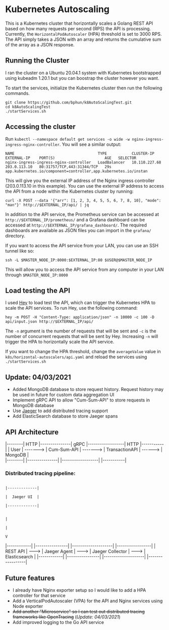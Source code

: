 # Kubernetes Autoscaling

This is a Kubernetes cluster that horizontally scales a Golang REST API based on how many requests per second (RPS) the API is processing. Currently, the `HorizontalPodAutoscaler` (HPA) threshold is set to 3000 RPS. The API simply takes a JSON with an array and returns the cumulative sum of the array as a JSON response.

## Running the Cluster
I ran the cluster on a Ubuntu 20.04.1 system with Kubernetes bootstrapped using kubeadm 1.20.1 but you can boostrap the cluster however you want. 

To start the services, initialize the Kubernetes cluster then run the following commands.
```
git clone https://github.com/bphun/k8AutoScalingTest.git
cd k8AutoScalingTest
./startServices.sh
```

## Accessing the cluster
Run `kubectl --namespace default get services -o wide -w nginx-ingress-ingress-nginx-controller`. You will see a similar output:
```
NAME                                     TYPE           CLUSTER-IP      EXTERNAL-IP    PORT(S)                      AGE   SELECTOR
nginx-ingress-ingress-nginx-controller   LoadBalancer   10.110.227.68   203.0.113.10   80:31757/TCP,443:31344/TCP   29s   app.kubernetes.io/component=controller,app.kubernetes.io/instan
```

This will give you the external IP address of the Nginx ingress controller (203.0.113.10 in this example). You can use the external IP address to access the API from a node within the Kubernetes cluster by running:
```
curl -X POST --data '{"arr": [1, 2, 3, 4, 5, 5, 6, 7, 8, 10], "mode": "man"}' http://$EXTERNAL_IP/api/ | jq
```

In addition to the API service, the Prometheus service can be accessed at `http://$EXTERNAL_IP/prometheus/` and a Grafana dashboard can be accessed at `http://$EXTERNAL_IP/grafana_dashboard/`. The required dashboards are available as JSON files you can import in the `grafana/` directory.

If you want to access the API service from your LAN, you can use an SSH tunnel like so:
```
ssh -L $MASTER_NODE_IP:8000:$EXTERNAL_IP:80 $USER@$MASTER_NODE_IP
```
This will allow you to access the API service from any computer in your LAN through `$MASTER_NODE_IP:8000`

## Load testing the API
I used [Hey](https://github.com/rakyll/hey) to load test the API, which can trigger the Kubernetes HPA to scale the API services. To run Hey, use the following command:
```
hey -m POST -H "Content-Type: application/json" -n 10000 -c 100 -D api/input.json http://$EXTERNAL_IP/api/ 
```
The `-n` argument is the number of requests that will be sent and `-c` is the number of concurrent requests that will be sent by Hey. Increasing `-n` will trigger the HPA to horizontally scale the API service.

If you want to change the HPA threshold, change the `averageValue` value in `k8s/horizontal-autoscalers/api.yaml` and reload the services using `./startServices.sh`

## Update: 04/03/2021
* Added MongoDB database to store request history. Request history may be used in future for custom data aggregation UI
* Implement gRPC API to allow "Cum-Sum-API" to store requests in MongoDB database
* Use [Jaeger](https://www.jaegertracing.io) to add distributed tracing support
* Add ElasticSearch database to store Jaeger spans

## API Architecture

|--------|    HTTP    |---------------|    gRPC    |------------------|   HTTP    |-----------|
|  User  |  ------->  |  Cum-Sum-API  |  ------->  |  TransactionAPI  |  ------>  |  MongoDB  |  
|--------|            |---------------|            |------------------|           |-----------|

### Distributed tracing pipeline:

                                                                              |-------------|
                                                                              |  Jaeger UI  |
                                                                              |-------------|

                                                                                    |
                                                                                    |
                                                                                    V

  |------------|        |----------------|      |--------------------|      |-----------------|
  |  REST API  |  --->  |  Jaeger Agent  | ---> |  Jaeger Collector  | ---> |  Elasticsearch  |
  |------------|        |----------------|      |--------------------|      |-----------------|

## Future features
* I already have Nginx exporter setup so I would like to add a HPA controller for that service
* Add a VerticalPodAutoscaler (VPA) for the API and Nginx services using Node exporter
* ~~Add another "Microservice" so I can test out distributed tracing frameworks like OpenTracing~~ (*Update: 04/03/2021*)
* Add improved logging to the Go API service
